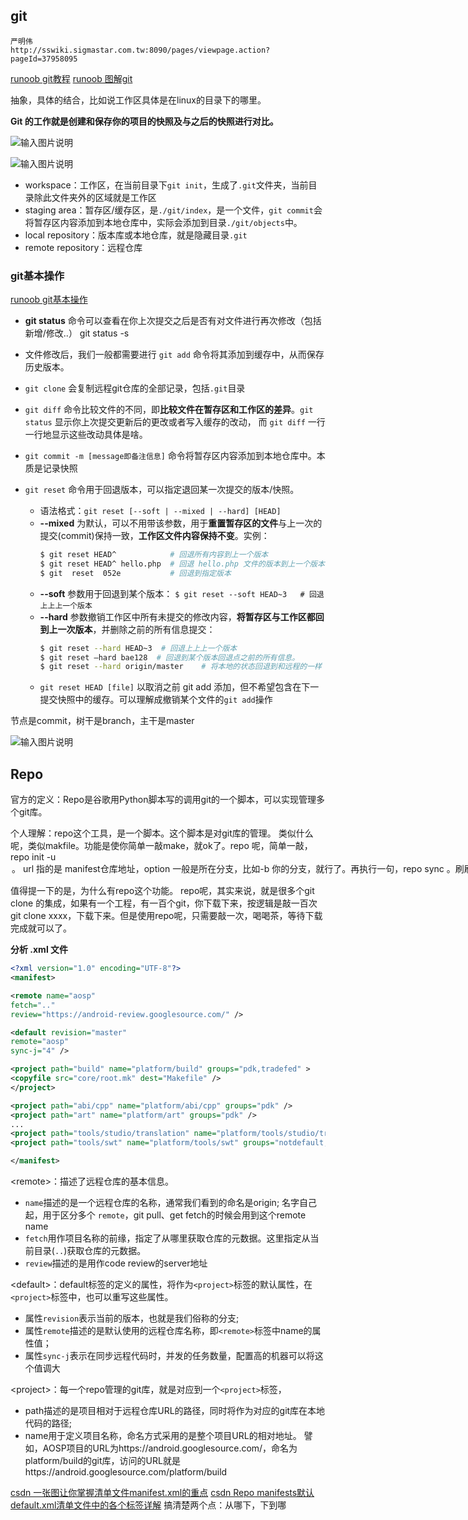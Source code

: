 

## git
```
严明伟
http://sswiki.sigmastar.com.tw:8090/pages/viewpage.action?pageId=37958095
```

[runoob git教程](https://www.runoob.com/git/git-workspace-index-repo.html)
[runoob 图解git](https://www.runoob.com/w3cnote/git-graphical.html)

抽象，具体的结合，比如说工作区具体是在linux的目录下的哪里。

**Git 的工作就是创建和保存你的项目的快照及与之后的快照进行对比。**

![输入图片说明](/imgs/2024-04-18/72KV0PIYBZsgMIES.png)

![输入图片说明](/imgs/2024-04-19/LXzSB0ZQChMDYNvx.png)

-   workspace：工作区，在当前目录下`git init`，生成了`.git`文件夹，当前目录除此文件夹外的区域就是工作区
-   staging area：暂存区/缓存区，是`./git/index`，是一个文件，`git commit`会将暂存区内容添加到本地仓库中，实际会添加到目录`./git/objects`中。
-   local repository：版本库或本地仓库，就是隐藏目录`.git`
-   remote repository：远程仓库

### git基本操作
[runoob git基本操作](https://www.runoob.com/git/git-basic-operations.html)

- **git status** 命令可以查看在你上次提交之后是否有对文件进行再次修改（包括新增/修改..）
git status -s

- 文件修改后，我们一般都需要进行 `git add` 命令将其添加到缓存中，从而保存历史版本。

- `git clone` 会复制远程git仓库的全部记录，包括`.git`目录

- `git diff` 命令比较文件的不同，即**比较文件在暂存区和工作区的差异**。`git status` 显示你上次提交更新后的更改或者写入缓存的改动， 而 `git diff` 一行一行地显示这些改动具体是啥。

- `git commit -m [message即备注信息]` 命令将暂存区内容添加到本地仓库中。本质是记录快照

- `git reset` 命令用于回退版本，可以指定退回某一次提交的版本/快照。
	- 语法格式：`git reset [--soft | --mixed | --hard] [HEAD]`
	- **--mixed** 为默认，可以不用带该参数，用于**重置暂存区的文件**与上一次的提交(commit)保持一致，**工作区文件内容保持不变**。实例：
		```bash
		$ git reset HEAD^            # 回退所有内容到上一个版本  
		$ git reset HEAD^ hello.php  # 回退 hello.php 文件的版本到上一个版本  
		$ git  reset  052e           # 回退到指定版本
		```
	- **--soft** 参数用于回退到某个版本：
		`$ git reset --soft HEAD~3   # 回退上上上一个版本`
	- **--hard** 参数撤销工作区中所有未提交的修改内容，**将暂存区与工作区都回到上一次版本**，并删除之前的所有信息提交：
		```bash
		$ git reset --hard HEAD~3  # 回退上上上一个版本  
		$ git reset –hard bae128  # 回退到某个版本回退点之前的所有信息。 
		$ git reset --hard origin/master    # 将本地的状态回退到和远程的一样 
		```
	- `git reset HEAD [file]` 以取消之前 git add 添加，但不希望包含在下一提交快照中的缓存。可以理解成撤销某个文件的`git add`操作

节点是commit，树干是branch，主干是master

![输入图片说明](/imgs/2024-04-18/lW7B6W1RrD8kMer4.png)

## Repo
官方的定义：Repo是谷歌用Python脚本写的调用git的一个脚本，可以实现管理多个git库。

个人理解：repo这个工具，是一个脚本。这个脚本是对git库的管理。
类似什么呢，类似makfile。功能是使你简单一敲make，就ok了。repo 呢，简单一敲，repo init -u <url> <option> 。
url 指的是 manifest仓库地址，option 一般是所在分支，比如-b 你的分支，就行了。再执行一句，repo sync 。刷刷刷，等待个几十个小 时，（网速好的，时间相对短一点）。就把你需要的安卓整个源码同步在本地了（几十个G这么大吧）。

值得提一下的是，为什么有repo这个功能。
repo呢，其实来说，就是很多个git clone 的集成，如果有一个工程，有一百个git，你下载下来，按逻辑是敲一百次git clone xxxx，下载下来。但是使用repo呢，只需要敲一次，喝喝茶，等待下载完成就可以了。

**分析 .xml 文件**

```xml
<?xml version="1.0" encoding="UTF-8"?>
<manifest>

<remote name="aosp"
fetch=".."
review="https://android-review.googlesource.com/" />

<default revision="master"
remote="aosp"
sync-j="4" />

<project path="build" name="platform/build" groups="pdk,tradefed" >
<copyfile src="core/root.mk" dest="Makefile" />
</project>

<project path="abi/cpp" name="platform/abi/cpp" groups="pdk" />
<project path="art" name="platform/art" groups="pdk" />
...
<project path="tools/studio/translation" name="platform/tools/studio/translation" groups="notdefault,tools" />
<project path="tools/swt" name="platform/tools/swt" groups="notdefault,tools" />

</manifest>
```
\<remote\>：描述了远程仓库的基本信息。
- `name`描述的是一个远程仓库的名称，通常我们看到的命名是origin; 名字自己起，用于区分多个 `remote`，git pull、get fetch的时候会用到这个remote name
- `fetch`用作项目名称的前缘，指定了从哪里获取仓库的元数据。这里指定从当前目录(`..`)获取仓库的元数据。
- `review`描述的是用作code review的server地址

\<default\>：default标签的定义的属性，将作为`<project>`标签的默认属性，在`<project>`标签中，也可以重写这些属性。
- 属性`revision`表示当前的版本，也就是我们俗称的分支;
- 属性`remote`描述的是默认使用的远程仓库名称，即`<remote>`标签中name的属性值；
- 属性`sync-j`表示在同步远程代码时，并发的任务数量，配置高的机器可以将这个值调大

\<project\>：每一个repo管理的git库，就是对应到一个`<project>`标签，
- path描述的是项目相对于远程仓库URL的路径，同时将作为对应的git库在本地代码的路径; 
- name用于定义项目名称，命名方式采用的是整个项目URL的相对地址。 譬如，AOSP项目的URL为https://android.googlesource.com/，命名为platform/build的git库，访问的URL就是https://android.googlesource.com/platform/build

[csdn 一张图让你掌握清单文件manifest.xml的重点](https://blog.csdn.net/guyongqiangx/article/details/113526601)
[csdn Repo manifests默认default.xml清单文件中的各个标签详解](https://blog.csdn.net/ezconn/article/details/132473051)
搞清楚两个点：从哪下，下到哪
<!--stackedit_data:
eyJoaXN0b3J5IjpbNTU2OTY0NTc3XX0=
-->